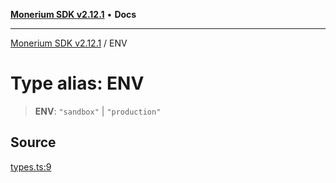 [**Monerium SDK v2.12.1**](../README.md) • **Docs**

---

[Monerium SDK v2.12.1](../README.md) / ENV

# Type alias: ENV

> **ENV**: `"sandbox"` \| `"production"`

## Source

[types.ts:9](https://github.com/monerium/js-monorepo/blob/5fda91f95d4a7935be7ec580e05eb73520a9a0dd/packages/sdk/src/types.ts#L9)
